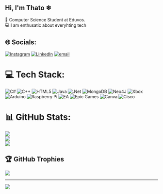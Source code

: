## Hi, I'm Thato ❄

🏫 Computer Science Student at Eduvos.</br>
💻 I am enthusatic about everyhting tech</br>


## 🌐 Socials:
[![Instagram](https://img.shields.io/badge/Instagram-%23E4405F.svg?logo=Instagram&logoColor=white)](https://instagram.com/tj.the1) [![LinkedIn](https://img.shields.io/badge/LinkedIn-%230077B5.svg?logo=linkedin&logoColor=white)](https://linkedin.com/in/www.linkedin.com/in/thato-mothapo-267234218) [![email](https://img.shields.io/badge/Email-D14836?logo=gmail&logoColor=white)](mailto:thatomothapo9@gmail.com) 

# 💻 Tech Stack:
![C#](https://img.shields.io/badge/c%23-%23239120.svg?style=for-the-badge&logo=csharp&logoColor=white) ![C++](https://img.shields.io/badge/c++-%2300599C.svg?style=for-the-badge&logo=c%2B%2B&logoColor=white) ![HTML5](https://img.shields.io/badge/html5-%23E34F26.svg?style=for-the-badge&logo=html5&logoColor=white) ![Java](https://img.shields.io/badge/java-%23ED8B00.svg?style=for-the-badge&logo=openjdk&logoColor=white) ![.Net](https://img.shields.io/badge/.NET-5C2D91?style=for-the-badge&logo=.net&logoColor=white) ![MongoDB](https://img.shields.io/badge/MongoDB-%234ea94b.svg?style=for-the-badge&logo=mongodb&logoColor=white) ![Neo4J](https://img.shields.io/badge/Neo4j-008CC1?style=for-the-badge&logo=neo4j&logoColor=white) ![Xbox](https://img.shields.io/badge/xbox-%23107C10.svg?style=for-the-badge&logo=xbox&logoColor=white) ![Arduino](https://img.shields.io/badge/-Arduino-00979D?style=for-the-badge&logo=Arduino&logoColor=white) ![Raspberry Pi](https://img.shields.io/badge/-Raspberry_Pi-C51A4A?style=for-the-badge&logo=Raspberry-Pi) ![EA](https://img.shields.io/badge/ea-%23000000.svg?style=for-the-badge&logo=ea&logoColor=white) ![Epic Games](https://img.shields.io/badge/epicgames-%23313131.svg?style=for-the-badge&logo=epicgames&logoColor=white) ![Canva](https://img.shields.io/badge/Canva-%2300C4CC.svg?style=for-the-badge&logo=Canva&logoColor=white) ![Cisco](https://img.shields.io/badge/cisco-%23049fd9.svg?style=for-the-badge&logo=cisco&logoColor=black)
# 📊 GitHub Stats:
![](https://github-readme-stats.vercel.app/api?username=thato-mothap&theme=blue_navy&hide_border=false&include_all_commits=false&count_private=false)<br/>
![](https://nirzak-streak-stats.vercel.app/?user=thato-mothap&theme=blue_navy&hide_border=false)<br/>
![](https://github-readme-stats.vercel.app/api/top-langs/?username=thato-mothap&theme=blue_navy&hide_border=false&include_all_commits=false&count_private=false&layout=compact)

## 🏆 GitHub Trophies
![](https://github-profile-trophy.vercel.app/?username=thato-mothap&theme=radical&no-frame=false&no-bg=true&margin-w=4)

---
[![](https://visitcount.itsvg.in/api?id=thato-mothap&icon=0&color=0)](https://visitcount.itsvg.in)

<!-- Proudly created with GPRM ( https://gprm.itsvg.in ) -->
